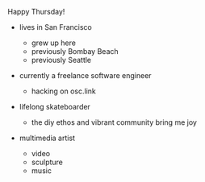 Happy Thursday!

- lives in San Francisco
    - grew up here
    - previously Bombay Beach
    - previously Seattle

- currently a freelance software engineer
    - hacking on osc.link

- lifelong skateboarder
    - the diy ethos and vibrant community bring me joy

- multimedia artist
    - video
    - sculpture
    - music